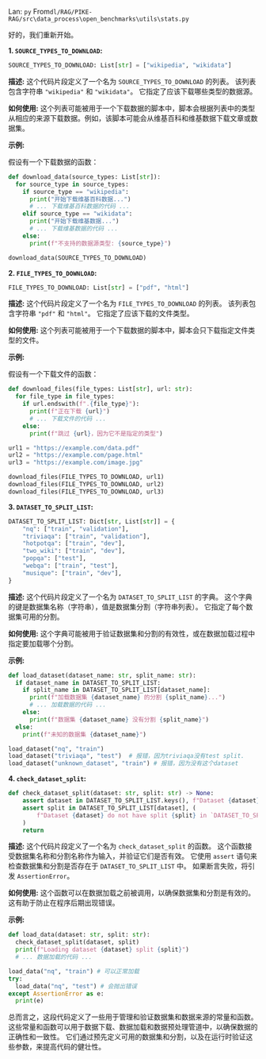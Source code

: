 Lan: `py` From`dl/RAG/PIKE-RAG/src\data_process\open_benchmarks\utils\stats.py`

好的，我们重新开始。

**1. `SOURCE_TYPES_TO_DOWNLOAD`:**

```python
SOURCE_TYPES_TO_DOWNLOAD: List[str] = ["wikipedia", "wikidata"]
```

**描述:** 这个代码片段定义了一个名为 `SOURCE_TYPES_TO_DOWNLOAD` 的列表。 该列表包含字符串 `"wikipedia"` 和 `"wikidata"`。  它指定了应该下载哪些类型的数据源。

**如何使用:** 这个列表可能被用于一个下载数据的脚本中，脚本会根据列表中的类型从相应的来源下载数据。例如，该脚本可能会从维基百科和维基数据下载文章或数据集。

**示例:**

假设有一个下载数据的函数：

```python
def download_data(source_types: List[str]):
  for source_type in source_types:
    if source_type == "wikipedia":
      print("开始下载维基百科数据...")
      # ... 下载维基百科数据的代码 ...
    elif source_type == "wikidata":
      print("开始下载维基数据...")
      # ... 下载维基数据的代码 ...
    else:
      print(f"不支持的数据源类型: {source_type}")

download_data(SOURCE_TYPES_TO_DOWNLOAD)
```

**2. `FILE_TYPES_TO_DOWNLOAD`:**

```python
FILE_TYPES_TO_DOWNLOAD: List[str] = ["pdf", "html"]
```

**描述:** 这个代码片段定义了一个名为 `FILE_TYPES_TO_DOWNLOAD` 的列表。 该列表包含字符串 `"pdf"` 和 `"html"`。 它指定了应该下载的文件类型。

**如何使用:** 这个列表可能被用于一个下载数据的脚本中，脚本会只下载指定文件类型的文件。

**示例:**

假设有一个下载文件的函数：

```python
def download_files(file_types: List[str], url: str):
  for file_type in file_types:
    if url.endswith(f".{file_type}"):
      print(f"正在下载 {url}")
      # ... 下载文件的代码 ...
    else:
      print(f"跳过 {url}，因为它不是指定的类型")

url1 = "https://example.com/data.pdf"
url2 = "https://example.com/page.html"
url3 = "https://example.com/image.jpg"

download_files(FILE_TYPES_TO_DOWNLOAD, url1)
download_files(FILE_TYPES_TO_DOWNLOAD, url2)
download_files(FILE_TYPES_TO_DOWNLOAD, url3)
```

**3. `DATASET_TO_SPLIT_LIST`:**

```python
DATASET_TO_SPLIT_LIST: Dict[str, List[str]] = {
    "nq": ["train", "validation"],
    "triviaqa": ["train", "validation"],
    "hotpotqa": ["train", "dev"],
    "two_wiki": ["train", "dev"],
    "popqa": ["test"],
    "webqa": ["train", "test"],
    "musique": ["train", "dev"],
}
```

**描述:** 这个代码片段定义了一个名为 `DATASET_TO_SPLIT_LIST` 的字典。 这个字典的键是数据集名称（字符串），值是数据集分割（字符串列表）。 它指定了每个数据集可用的分割。

**如何使用:** 这个字典可能被用于验证数据集和分割的有效性，或在数据加载过程中指定要加载哪个分割。

**示例:**

```python
def load_dataset(dataset_name: str, split_name: str):
  if dataset_name in DATASET_TO_SPLIT_LIST:
    if split_name in DATASET_TO_SPLIT_LIST[dataset_name]:
      print(f"加载数据集 {dataset_name} 的分割 {split_name}...")
      # ... 加载数据的代码 ...
    else:
      print(f"数据集 {dataset_name} 没有分割 {split_name}")
  else:
    print(f"未知的数据集 {dataset_name}")

load_dataset("nq", "train")
load_dataset("triviaqa", "test")  # 报错，因为triviaqa没有test split.
load_dataset("unknown_dataset", "train") # 报错，因为没有这个dataset
```

**4. `check_dataset_split`:**

```python
def check_dataset_split(dataset: str, split: str) -> None:
    assert dataset in DATASET_TO_SPLIT_LIST.keys(), f"Dataset {dataset} not found in predefined `DATASET_TO_SPLIT_LIST`"
    assert split in DATASET_TO_SPLIT_LIST[dataset], (
        f"Dataset {dataset} do not have split {split} in `DATASET_TO_SPLIT_LIST`"
    )
    return
```

**描述:** 这个代码片段定义了一个名为 `check_dataset_split` 的函数。 这个函数接受数据集名称和分割名称作为输入，并验证它们是否有效。  它使用 `assert` 语句来检查数据集和分割是否存在于 `DATASET_TO_SPLIT_LIST` 中。 如果断言失败，将引发 `AssertionError`。

**如何使用:** 这个函数可以在数据加载之前被调用，以确保数据集和分割是有效的。 这有助于防止在程序后期出现错误。

**示例:**

```python
def load_data(dataset: str, split: str):
  check_dataset_split(dataset, split)
  print(f"Loading dataset {dataset} split {split}")
  # ... 数据加载的代码 ...

load_data("nq", "train") # 可以正常加载
try:
  load_data("nq", "test") # 会抛出错误
except AssertionError as e:
  print(e)

```

总而言之，这段代码定义了一些用于管理和验证数据集和数据来源的常量和函数。 这些常量和函数可以用于数据下载、数据加载和数据预处理管道中，以确保数据的正确性和一致性。 它们通过预先定义可用的数据集和分割，以及在运行时验证这些参数，来提高代码的健壮性。
